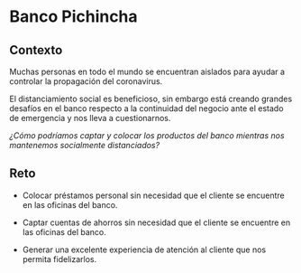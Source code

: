 # Banco Pichincha

## Contexto

Muchas personas en todo el mundo se encuentran aislados para ayudar a
controlar la propagación del coronavirus.

El distanciamiento social es beneficioso, sin embargo está creando grandes
desafíos en el banco respecto a la continuidad del negocio ante el estado de
emergencia y nos lleva a cuestionarnos.

*_¿Cómo podríamos captar y colocar los productos del banco mientras nos
mantenemos socialmente distanciados?_*
 

## Reto

- Colocar préstamos personal sin necesidad que el cliente se encuentre en las
 oficinas del banco.

- Captar cuentas de ahorros sin necesidad que el cliente se encuentre en las
 oficinas del banco.

- Generar una excelente experiencia de atención al cliente que nos permita
 fidelizarlos.